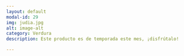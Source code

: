 ```yaml
---
layout: default
modal-id: 29
img: judia.jpg
alt: image-alt
category: Verdura
description: Este producto es de temporada este mes, ¡disfrútalo!

---
```

